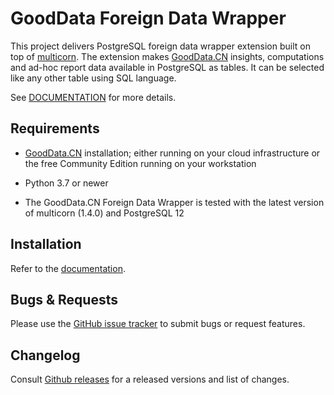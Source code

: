 # GoodData Foreign Data Wrapper

This project delivers PostgreSQL foreign data wrapper extension built on top of [multicorn](https://multicorn.org/).
The extension makes [GoodData.CN](https://www.gooddata.com/developers/cloud-native/) insights, computations and ad-hoc report data available in PostgreSQL as tables.
It can be selected like any other table using SQL language.

See [DOCUMENTATION](https://gooddata-fdw.readthedocs.io/en/latest/) for more details.

## Requirements

-  [GoodData.CN](https://www.gooddata.com/developers/cloud-native/) installation; either running on your cloud
   infrastructure or the free Community Edition running on your workstation

-  Python 3.7 or newer

-  The GoodData.CN Foreign Data Wrapper is tested with the latest version of multicorn (1.4.0) and PostgreSQL 12

## Installation

Refer to the [documentation](https://gooddata-fdw.readthedocs.io/en/latest/).

## Bugs & Requests

Please use the [GitHub issue tracker](https://github.com/gooddata/gooddata-python-sdk/issues) to submit bugs
or request features.

## Changelog

Consult [Github releases](https://github.com/gooddata/gooddata-python-sdk/releases) for a released versions
and list of changes.